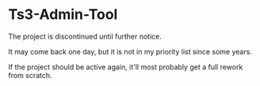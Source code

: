 # Ts3-Admin-Tool
The project is discontinued until further notice.

It may come back one day, but it is not in my priority list since some years.

If the project should be active again, it'll most probably get a full rework from scratch.
